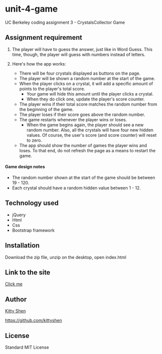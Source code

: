 # unit-4-game
UC Berkeley coding assignment 3 - CrystalsCollector Game

## Assignment requirement
1. The player will have to guess the answer, just like in Word Guess. This time, though, the player will guess with numbers instead of letters. 

2. Here's how the app works:
   * There will be four crystals displayed as buttons on the page.
   * The player will be shown a random number at the start of the game.
   * When the player clicks on a crystal, it will add a specific amount of points to the player's total score. 
     * Your game will hide this amount until the player clicks a crystal.
     * When they do click one, update the player's score counter.
   * The player wins if their total score matches the random number from the beginning of the game.
   * The player loses if their score goes above the random number.
   * The game restarts whenever the player wins or loses.
     * When the game begins again, the player should see a new random number. Also, all the crystals will have four new hidden values. Of course, the user's score (and score counter) will reset to zero.
   * The app should show the number of games the player wins and loses. To that end, do not refresh the page as a means to restart the game.

#### Game design notes
* The random number shown at the start of the game should be between 19 - 120.
* Each crystal should have a random hidden value between 1 - 12.

## Technology used
* jQuery
* Html
* Css
* Bootstrap framework

## Installation
Download the zip file, unzip on the desktop, open index.html

## Link to the site
[Click me](https://kittyshen.github.io/unit-4-game/)

## Author 
[Kitty Shen ](https://github.com/kittyshen)

https://github.com/kittyshen

## License
Standard MIT License

